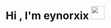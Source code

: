 <h1 align="center"><b>Hi , I'm eynorxix </b><img src="https://media.giphy.com/media/hvRJCLFzcasrR4ia7z/giphy.gif" width="35"></h1>
